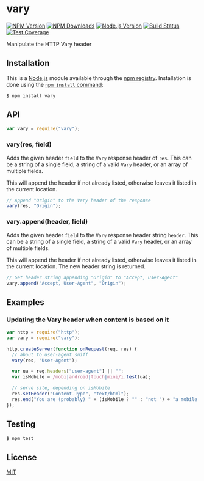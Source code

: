 # vary

[![NPM Version][npm-image]][npm-url]
[![NPM Downloads][downloads-image]][downloads-url]
[![Node.js Version][node-version-image]][node-version-url]
[![Build Status][travis-image]][travis-url]
[![Test Coverage][coveralls-image]][coveralls-url]

Manipulate the HTTP Vary header

## Installation

This is a [Node.js](https://nodejs.org/en/) module available through the
[npm registry](https://www.npmjs.com/). Installation is done using the
[`npm install` command](https://docs.npmjs.com/getting-started/installing-npm-packages-locally):

```sh
$ npm install vary
```

## API

<!-- eslint-disable no-unused-vars -->

```js
var vary = require("vary");
```

### vary(res, field)

Adds the given header `field` to the `Vary` response header of `res`.
This can be a string of a single field, a string of a valid `Vary`
header, or an array of multiple fields.

This will append the header if not already listed, otherwise leaves
it listed in the current location.

<!-- eslint-disable no-undef -->

```js
// Append "Origin" to the Vary header of the response
vary(res, "Origin");
```

### vary.append(header, field)

Adds the given header `field` to the `Vary` response header string `header`.
This can be a string of a single field, a string of a valid `Vary` header,
or an array of multiple fields.

This will append the header if not already listed, otherwise leaves
it listed in the current location. The new header string is returned.

<!-- eslint-disable no-undef -->

```js
// Get header string appending "Origin" to "Accept, User-Agent"
vary.append("Accept, User-Agent", "Origin");
```

## Examples

### Updating the Vary header when content is based on it

```js
var http = require("http");
var vary = require("vary");

http.createServer(function onRequest(req, res) {
  // about to user-agent sniff
  vary(res, "User-Agent");

  var ua = req.headers["user-agent"] || "";
  var isMobile = /mobi|android|touch|mini/i.test(ua);

  // serve site, depending on isMobile
  res.setHeader("Content-Type", "text/html");
  res.end("You are (probably) " + (isMobile ? "" : "not ") + "a mobile user");
});
```

## Testing

```sh
$ npm test
```

## License

[MIT](LICENSE)

[npm-image]: https://img.shields.io/npm/v/vary.svg
[npm-url]: https://npmjs.org/package/vary
[node-version-image]: https://img.shields.io/node/v/vary.svg
[node-version-url]: https://nodejs.org/en/download
[travis-image]: https://img.shields.io/travis/jshttp/vary/master.svg
[travis-url]: https://travis-ci.org/jshttp/vary
[coveralls-image]: https://img.shields.io/coveralls/jshttp/vary/master.svg
[coveralls-url]: https://coveralls.io/r/jshttp/vary
[downloads-image]: https://img.shields.io/npm/dm/vary.svg
[downloads-url]: https://npmjs.org/package/vary
